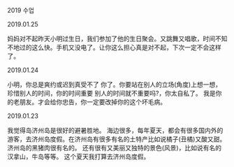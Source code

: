 
2019 수업

2019.01.25

妈妈对不起昨天小明过生日，我们参加了他的生日聚会。又跳舞又唱歌，时间不知不地过的这么快。手机又没电了。让你这么担心真是对不起，下次一定不会这样了。


2019.01.24

小明，你总是爽约或迟到真受不了 你了。你要站在别人的立场(角度)上想一想，珍惜别人的时间，你的时间重要 别人的时间就不重要吗?，你太自私了。 我是你的老朋友。才会给你忠告，你一定要改掉你的这个坏毛病。


2019.01.23

我觉得岛济州岛是很好的避暑胜地。 海边很多，每年夏天，都会有很多国内外的游客，去济州岛度假。在济州岛有很多有名的土特产比如说橘子(丑橘)又酸又甜。济州岛的黑猪肉很有名的。
还有很有又美丽又独特的景色(风景)，比如说有名的汉拿山，牛岛等等。
这个夏天我打算去济州岛度假。


